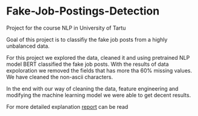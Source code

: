 # Fake-Job-Postings-Detection
Project for the course NLP in University of Tartu

Goal of this project is to classifiy the fake job posts from a highly unbalanced data.

For this project we explored the data, cleaned it and using pretrained NLP model BERT classified the fake job posts.
With the results of data expoloration we removed the fields that has more tha 60% missing values. We have cleaned the non-ascii characters.

In the end with our way of cleaning the data, feature engineering and modifying the machine learning model we were able to get decent results.

For more detailed explanation [report](Fake%20Job%20Post%20Classification%20Report.pdf) can be read
